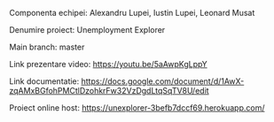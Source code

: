 Componenta echipei: Alexandru Lupei, Iustin Lupei, Leonard Musat

Denumire proiect: Unemployment Explorer

Main branch: master

Link prezentare video: https://youtu.be/5aAwpKgLppY

Link documentatie: https://docs.google.com/document/d/1AwX-zqAMxBGfohPMCtlDzohkrFw32VzDgdLtqSqTV8U/edit

Proiect online host: https://unexplorer-3befb7dccf69.herokuapp.com/
